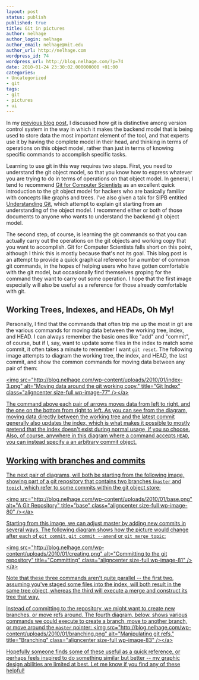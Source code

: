 ```yaml
---
layout: post
status: publish
published: true
title: Git in pictures
author: nelhage
author_login: nelhage
author_email: nelhage@mit.edu
author_url: http://nelhage.com
wordpress_id: 74
wordpress_url: http://blog.nelhage.com/?p=74
date: 2010-01-24 23:30:02.000000000 +01:00
categories:
- Uncategorized
- git
tags:
- git
- pictures
- ui
---
```

In my [previous blog post][git-post], I discussed how git is distinctive among version control system in the way in which it makes the backend model that is being used to store data the most important element of the tool, and that experts use it by having the complete model in their head, and thinking in terms of operations on this object model, rather than just in terms of knowing specific commands to accomplish specific tasks.

Learning to use git in this way requires two steps. First, you need to understand the git object model, so that you know how to express whatever you are trying to do in terms of operations on that object model. In general, I tend to recommend [Git for Computer Scientists][git-cs] as an excellent quick introduction to the git object model for hackers who are basically familiar with concepts like graphs and trees. I've also given a talk for SIPB entitled [Understanding Git](http:&#47;&#47;cluedumps.mit.edu&#47;wiki&#47;2009&#47;09-29), which attempt to explain git starting from an understanding of the object model. I recommend either or both of those documents to anyone who wants to understand the backend git object model.

The second step, of course, is learning the git commands so that you can actually carry out the operations on the git objects and working copy that you want to accomplish. Git for Computer Scientists falls short on this point, although I think this is mostly because that's not its goal. This blog post is an attempt to provide a quick graphical reference for a number of common git commands, in the hopes of helping users who have gotten comfortable with the git model, but occasionally find themselves groping for the command they want to carry out some operation. I hope that the first image especially will also be useful as a reference for those already comfortable with git.

## Working Trees, Indexes, and HEADs, Oh My!

Personally, I find that the commands that often trip me up the most in git are the various commands for moving data between the working tree, index, and HEAD. I can always remember the basic ones like "add" and "commit", of course, but if I, say, want to update some files in the index to match some commit, it often takes a minute to remember I want `git reset`. The following image attempts to diagram the working tree, the index, and HEAD, the last commit, and show the common commands for moving data between any pair of them:

<a href="http:&#47;&#47;blog.nelhage.com&#47;wp-content&#47;uploads&#47;2010&#47;01&#47;index-3.png"><img src="http:&#47;&#47;blog.nelhage.com&#47;wp-content&#47;uploads&#47;2010&#47;01&#47;index-3.png" alt="Moving data around the git working copy." title="Git Index" class="aligncenter size-full wp-image-77" &#47;><&#47;a>

The command above each pair of arrows moves data from left to right, and the one on the bottom from right to left. As you can see from the diagram, moving data directly between the working tree and the latest commit generally also updates the index, which is what makes it possible to mostly pretend that the index doesn't exist during normal usage, if you so choose. Also, of course, anywhere in this diagram where a command accepts `HEAD`, you can instead specify a an arbitrary commit object.

## Working with branches and commits

The next pair of diagrams, will both be starting from the following image, showing part of a git repository that contains two branches (`master` and `topic`), which refer to some commits within the git object store:

<a href="http:&#47;&#47;blog.nelhage.com&#47;wp-content&#47;uploads&#47;2010&#47;01&#47;base.png"><img src="http:&#47;&#47;blog.nelhage.com&#47;wp-content&#47;uploads&#47;2010&#47;01&#47;base.png" alt="A Git Repository" title="base" class="aligncenter size-full wp-image-80" &#47;><&#47;a>

Starting from this image, we can adjust master by adding new commits in several ways. The following diagram shows how the picture would change after each of `git commit`, `git commit --amend` or `git merge topic`:

<a href="http:&#47;&#47;blog.nelhage.com&#47;wp-content&#47;uploads&#47;2010&#47;01&#47;creating.png"><img src="http:&#47;&#47;blog.nelhage.com&#47;wp-content&#47;uploads&#47;2010&#47;01&#47;creating.png" alt="Committing to the git repository" title="Committing" class="aligncenter size-full wp-image-81" &#47;><&#47;a>

Note that these three commands aren't quite parallel -- the first two, assuming you've staged some files into the index, will both result in the same tree object, whereas the third will execute a merge and construct its tree that way.

Instead of committing to the repository, we might want to create new branches, or move refs around. The fourth diagram, below, shows various commands we could execute to create a branch, move to another branch, or move around the `master` pointer:
<a href="http:&#47;&#47;blog.nelhage.com&#47;wp-content&#47;uploads&#47;2010&#47;01&#47;branching.png"><img src="http:&#47;&#47;blog.nelhage.com&#47;wp-content&#47;uploads&#47;2010&#47;01&#47;branching.png" alt="Manipulating git refs." title="Branching"  class="aligncenter size-full wp-image-83" &#47;><&#47;a>

Hopefully someone finds some of these useful as a quick reference, or perhaps feels inspired to do something similar but better -- my graphic design abilities are limited at best. Let me know if you find any of these helpful!

[git-post]: &#47;archives&#47;64
[git-cs]: http:&#47;&#47;eagain.net&#47;articles&#47;git-for-computer-scientists&#47;
[slides]: http:&#47;&#47;web.mit.edu&#47;nelhage&#47;Public&#47;git-slides-2009.pdf
